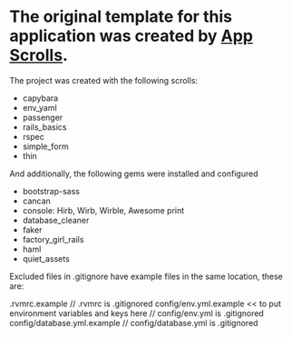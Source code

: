 # The original template for this application was created by [App Scrolls](http://appscrolls.org).

The project was created with the following scrolls:

* capybara
* env_yaml
* passenger
* rails_basics
* rspec
* simple_form
* thin

And additionally, the following gems were installed and configured

* bootstrap-sass
* cancan
* console: Hirb, Wirb, Wirble, Awesome print
* database_cleaner
* faker
* factory_girl_rails
* haml
* quiet_assets

Excluded files in .gitignore have example files in the same location, these are:

.rvmrc.example // .rvmrc is .gitignored
config/env.yml.example  << to put environment variables and keys here // config/env.yml is .gitignored
config/database.yml.example // config/database.yml is .gitignored
